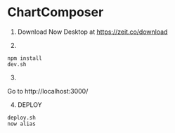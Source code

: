 # ChartComposer

1.  Download Now Desktop at https://zeit.co/download

2.

```
npm install
dev.sh
```

3)
Go to http://localhost:3000/

4.  DEPLOY

```
deploy.sh
now alias
```
